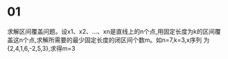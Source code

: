 # 01


求解区间覆盖问题。设x1、x2、…、xn是直线上的n个点,用固定长度为k的区间覆盖这n个点,求解所需要的最少固定长度的闭区间个数m。如n=7,k=3,x序列
为{2,4,1,6,-2,5,3},求得m=3